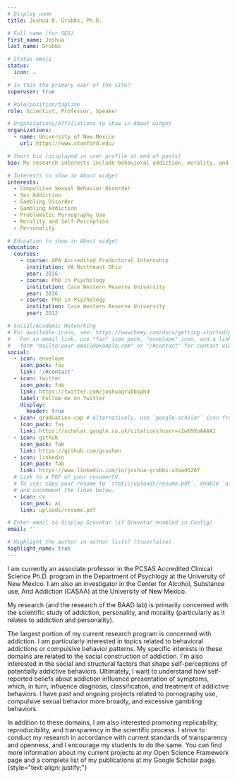 ```yaml
---
# Display name
title: Joshua B. Grubbs, Ph.D.

# Full name (for SEO)
first_name: Joshua
last_name: Grubbs

# Status emoji
status:
  icon: ☕️

# Is this the primary user of the site?
superuser: true

# Role/position/tagline
role: Scientist, Professor, Speaker

# Organizations/Affiliations to show in About widget
organizations:
  - name: University of New Mexico
    url: https://www.stanford.edu/

# Short bio (displayed in user profile at end of posts)
bio: My research interests include behavioral addiction, morality, and personality.

# Interests to show in About widget
interests:
  - Compulsive Sexual Behavior Disorder
  - Sex Addiction
  - Gambling Disorder
  - Gambling Addiction
  - Problematic Pornography Use
  - Morality and Self-Perception
  - Personality

# Education to show in About widget
education:
  courses:
    - course: APA Accredited Predoctoral Internship
      institution: VA Northeast Ohio
      year: 2016
    - course: PhD in Psychology
      institution: Case Western Reserve University
      year: 2016
    - course: PhD in Psychology
      institution: Case Western Reserve University
      year: 2012

# Social/Academic Networking
# For available icons, see: https://wowchemy.com/docs/getting-started/page-builder/#icons
#   For an email link, use "fas" icon pack, "envelope" icon, and a link in the
#   form "mailto:your-email@example.com" or "/#contact" for contact widget.
social:
  - icon: envelope
    icon_pack: fas
    link: '/#contact'
  - icon: twitter
    icon_pack: fab
    link: https://twitter.com/joshuagrubbsphd
    label: Follow me on Twitter
    display:
      header: true
  - icon: graduation-cap # Alternatively, use `google-scholar` icon from `ai` icon pack
    icon_pack: fas
    link: https://scholar.google.co.uk/citations?user=sIwtMXoAAAAJ
  - icon: github
    icon_pack: fab
    link: https://github.com/gcushen
  - icon: linkedin
    icon_pack: fab
    link: https://www.linkedin.com/in/joshua-grubbs-a3aa05267
  # Link to a PDF of your resume/CV.
  # To use: copy your resume to `static/uploads/resume.pdf`, enable `ai` icons in `params.yaml`,
  # and uncomment the lines below.
  - icon: cv
    icon_pack: ai
    link: uploads/resume.pdf

# Enter email to display Gravatar (if Gravatar enabled in Config)
email: ''

# Highlight the author in author lists? (true/false)
highlight_name: true
---
```


I am currently an associate professor in the PCSAS Accredited Clinical Science Ph.D. program in the Department of Psychlogy at the University of New Mexico. I am also an investigator in the Center for Alcohol, Substance use, And Addiction (CASAA) at the University of New Mexico.

My research (and the research of the BAAD lab) is primarily concerned with the scientific study of addiction, personality, and morality (particularly as it relates to addiction and personality).

The largest portion of my current research program is concerned with addiction. I am particularly interested in topics related to behavioral addictions or compulsive behavior patterns. My specific interests in these domains are related to the social construction of addiction. I'm also interested in the social and structural factors that shape self-perceptions of potentially addictive behaviors. Ultimately, I want to understand how self-reported beliefs about addiction influence presentation of symptoms, which, in turn, influence diagnosis, classification, and treatment of addictive behaviors. I have past and ongoing projects related to pornography use, compulsive sexual behavior more broadly, and excessive gambling behaviors.

In addition to these domains, I am also interested promoting replicability, reproducibility, and transparency in the scientific process. I strive to conduct my research in accordance with current standards of transparency and openness, and I encourage my students to do the same. You can find more information about my current projects at my Open Science Framework page  and a complete list of my publications at my Google Scholar page.
{style="text-align: justify;"}
